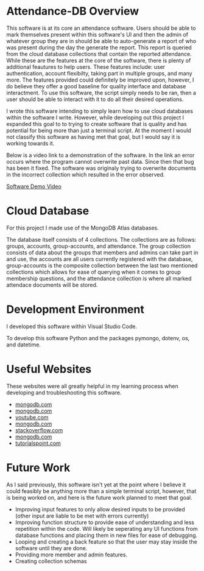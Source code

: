 # Attendance-DB Overview

This software is at its core an attendance software. Users should be able to mark themselves present within this software's UI and then the admin of whatever group they are in should be able to auto-generate a report of who was present during the day the generate the report. This report is queried from the cloud database collections that contain the reported attendance. While these are the features at the core of the software, there is plenty of additional feautures to help users. These features include: user authentication, account flexibilty, taking part in multiple groups, and many more. The features provided could definitely be improved upon, however, I do believe they offer a good baseline for quality interface and database interactment. To use this software, the script simply needs to be ran, then a user should be able to interact with it to do all their desired operations.

I wrote this software intending to simply learn how to use cloud databases within the software I write. However, while developing out this project I expanded this goal to to trying to create software that is quality and has potential for being more than just a terminal script. At the moment I would not classify this software as having met that goal, but I would say it is working towards it.

Below is a video link to a demonstration of the software. In the link an error occurs where the program cannot overwrite past data. Since then that bug has been it fixed. The software was originaly trying to overwrite documents in the incorrect collection which resulted in the error observed.

[Software Demo Video](https://youtu.be/bI6N4RyoNV)

# Cloud Database

For this project I made use of the MongoDB Atlas databases.

The database itself consists of 4 collections. The collections are as follows: groups, accounts, group-accounts, and attendance. The group collection consists of data about the groups that members and admins can take part in and use, the accounts are all users currently registered with the database, group-accounts is the composite collection between the last two mentioned collections which allows for ease of querying when it comes to group membership questions, and the attendance collection is where all marked attendace documents will be stored.

# Development Environment
I developed this software within Visual Studio Code.

To develop this software Python and the packages pymongo, dotenv, os, and datetime.

# Useful Websites

These websites were all greatly helpful in my learning process when developing and troubleshooting this software.

- [mongodb.com](https://www.mongodb.com/docs/manual/installation/)
- [mongodb.com](https://www.mongodb.com/docs/mongodb-shell/install/)
- [youtube.com](https://youtu.be/scVi_6xqAEc)
- [mongodb.com](https://www.mongodb.com/languages/python)
- [stackoverflow.com](https://stackoverflow.com/questions/2801008/mongodb-insert-if-not-exists)
- [mongodb.com](https://www.mongodb.com/docs/manual/reference/method/db.collection.findOne/)
- [tutorialspoint.com](https://www.tutorialspoint.com/python_data_access/python_mongodb_delete_document.htm#:~:text=Deleting%20documents%20using%20python,the%20condition%20for%20deleting%20documents.)

# Future Work

As I said previously, this software isn't yet at the point where I believe it could feasibly be anything more than a simple terminal script, however, that is being worked on, and here is the future work planned to meet that goal.

- Improving input features to only allow desired inputs to be provided (other input are liable to be met with errors currently)
- Improving function structure to provide ease of understanding and less repetition within the code. Will likely be seperating any UI functions from database functions and placing them in new files for ease of debugging.
- Looping and creating a back feature so that the user may stay inside the software until they are done.
- Providing more member and admin features.
- Creating collection schemas
